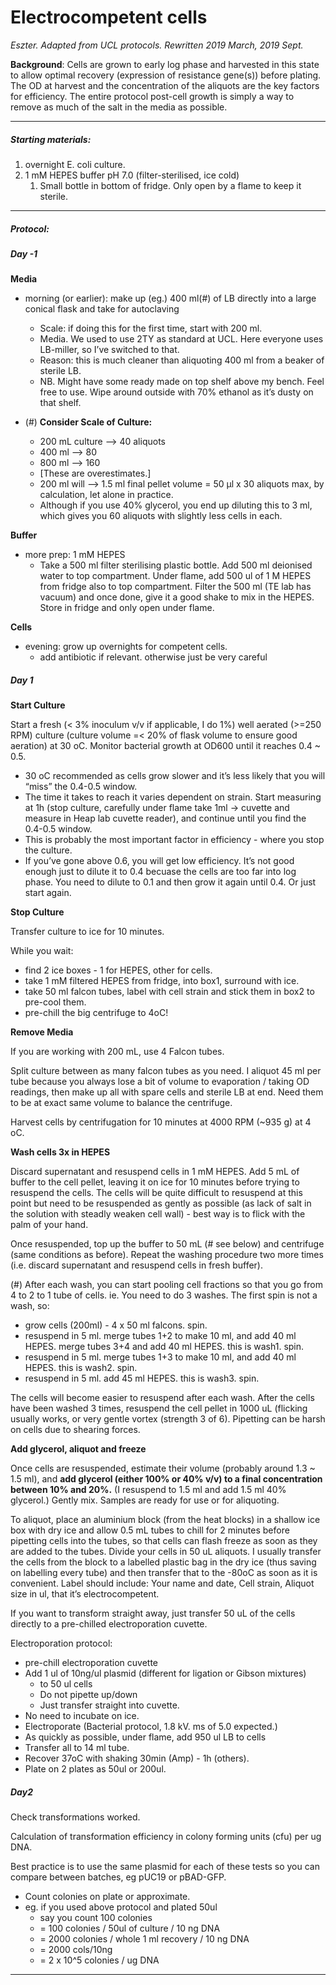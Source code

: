 # Electrocompetent cells

_Eszter. Adapted from UCL protocols. Rewritten 2019 March, 2019 Sept._

**Background**: Cells are grown to early log phase and harvested in this state to allow optimal recovery (expression of resistance gene(s)) before plating. The OD at harvest and the concentration of the aliquots are the key factors for efficiency. The entire protocol post-cell growth is simply a way to remove as much of the salt in the media as possible.

---

##### Starting materials:

1. overnight E. coli culture.
2. 1 mM HEPES buffer pH 7.0 (filter-sterilised, ice cold)
    1. Small bottle in bottom of fridge. Only open by a flame to keep it sterile.

---

##### Protocol:

##### Day -1

**Media**

* morning (or earlier): make up (eg.) 400 ml(#) of LB directly into a large conical flask and take for autoclaving
    * Scale: if doing this for the first time, start with 200 ml.
    * Media. We used to use 2TY as standard at UCL. Here everyone uses LB-miller, so I’ve switched to that.
    * Reason: this is much cleaner than aliquoting 400 ml from a beaker of sterile LB.
    * NB. Might have some ready made on top shelf above my bench. Feel free to use. Wipe around outside with 70% ethanol as it’s dusty on that shelf.

* (#) __Consider Scale of Culture:__
    * 200 mL culture --> 40 aliquots
    * 400 ml --> 80
    * 800 ml --> 160
    * [These are overestimates.]
    * 200 ml will --> 1.5 ml final pellet volume = 50 µl x 30 aliquots max, by calculation, let alone in practice.
    * Although if you use 40% glycerol, you end up diluting this to 3 ml, which gives you 60 aliquots with slightly less cells in each.

**Buffer**

* more prep: 1 mM HEPES
    * Take a 500 ml filter sterilising plastic bottle. Add 500 ml deionised water to top compartment. Under flame, add 500 ul of 1 M HEPES from fridge also to top compartment. Filter the 500 ml (TE lab has vacuum) and once done, give it a good shake to mix in the HEPES. Store in fridge and only open under flame.
    
**Cells**

* evening: grow up overnights for competent cells.
    * add antibiotic if relevant. otherwise just be very careful

##### Day 1

**Start Culture**

Start a fresh (< 3% inoculum v/v if applicable, I do 1%) well aerated (>=250 RPM) culture (culture volume =< 20% of flask volume to ensure good aeration) at 30 oC. Monitor bacterial growth at OD600 until it reaches 0.4 ~ 0.5.

* 30 oC recommended as cells grow slower and it’s less likely that you will “miss” the 0.4-0.5 window.
* The time it takes to reach it varies dependent on strain. Start measuring at 1h (stop culture, carefully under flame take 1ml -> cuvette and measure in Heap lab cuvette reader), and continue until you find the 0.4-0.5 window.
* This is probably the most important factor in efficiency - where you stop the culture.
* If you’ve gone above 0.6, you will get low efficiency. It’s not good enough just to dilute it to 0.4 becuase the cells are too far into log phase. You need to dilute to 0.1 and then grow it again until 0.4. Or just start again.

**Stop Culture**

Transfer culture to ice for 10 minutes.

While you wait:

* find 2 ice boxes - 1 for HEPES, other for cells.
* take 1 mM filtered HEPES from fridge, into box1, surround with ice.
* take 50 ml falcon tubes, label with cell strain and stick them in box2 to pre-cool them.
* pre-chill the big centrifuge to 4oC!

**Remove Media**

If you are working with 200 mL, use 4 Falcon tubes.

Split culture between as many falcon tubes as you need. I aliquot 45 ml per tube because you always lose a bit of volume to evaporation / taking OD readings, then make up all with spare cells and sterile LB at end. Need them to be at exact same volume to balance the centrifuge.

Harvest cells by centrifugation for 10 minutes at 4000 RPM (~935 g) at 4 oC.

**Wash cells 3x in HEPES**

Discard supernatant and resuspend cells in 1 mM HEPES. Add 5 mL of buffer to the cell pellet, leaving it on ice for 10 minutes before trying to resuspend the cells. The cells will be quite difficult to resuspend at this point but need to be resuspended as gently as possible (as lack of salt in the solution with steadly weaken cell wall) - best way is to flick with the palm of your hand.

Once resuspended, top up the buffer to 50 mL (# see below) and centrifuge (same conditions as before). Repeat the washing procedure two more times (i.e. discard supernatant and resuspend cells in fresh buffer).

(#) After each wash, you can start pooling cell fractions so that you go from 4 to 2 to 1 tube of cells. ie. You need to do 3 washes. The first spin is not a wash, so:

* grow cells (200ml) - 4 x 50 ml falcons. spin.
* resuspend in 5 ml. merge tubes 1+2 to make 10 ml, and add 40 ml HEPES. merge tubes 3+4 and add 40 ml HEPES. this is wash1. spin.
* resuspend in 5 ml. merge tubes 1+3 to make 10 ml, and add 40 ml HEPES. this is wash2. spin.
* resuspend in 5 ml. add 45 ml HEPES. this is wash3. spin.

The cells will become easier to resuspend after each wash. After the cells have been
washed 3 times, resuspend the cell pellet in 1000 uL (flicking usually works, or very gentle vortex (strength 3 of 6). Pipetting can be harsh on cells due to shearing forces.

**Add glycerol, aliquot and freeze**

Once cells are resuspended, estimate their volume (probably around 1.3 ~ 1.5 ml), and **add glycerol (either 100% or 40% v/v) to a final concentration between 10% and 20%.** (I resuspend to 1.5 ml and add 1.5 ml 40% glycerol.) Gently mix. Samples are ready for use or for aliquoting.
 
To aliquot, place an aluminium block (from the heat blocks) in a shallow ice box with dry ice and allow 0.5 mL tubes to chill for 2 minutes before pipetting cells into the tubes, so that cells can flash freeze as soon as they are added to the tubes. Divide your cells in 50 uL aliquots. I usually transfer the cells from the block to a labelled plastic bag in the dry ice (thus saving on labelling every tube) and then transfer that to the -80oC as soon as it is convenient. Label should include: Your name and date, Cell strain, Aliquot size in ul, that it’s electrocompetent.
 
If you want to transform straight away, just transfer 50 uL of the cells directly to a pre-chilled electroporation cuvette.

Electroporation protocol:

* pre-chill electroporation cuvette
* Add 1 ul of 10ng/ul plasmid (different for ligation or Gibson mixtures)
    * to 50 ul cells
    * Do not pipette up/down
    * Just transfer straight into cuvette.
* No need to incubate on ice.
* Electroporate (Bacterial protocol, 1.8 kV. ms of 5.0 expected.)
* As quickly as possible, under flame, add 950 ul LB to cells
* Transfer all to 14 ml tube.
* Recover 37oC with shaking 30min (Amp) - 1h (others).
* Plate on 2 plates as 50ul or 200ul.

##### Day2

Check transformations worked.

Calculation of transformation efficiency in colony forming units (cfu) per ug DNA.

Best practice is to use the same plasmid for each of these tests so you can compare between batches, eg pUC19 or pBAD-GFP.

* Count colonies on plate or approximate.
* eg. if you used above protocol and plated 50ul
    * say you count 100 colonies
    * = 100 colonies / 50ul of culture / 10 ng DNA
    * = 2000 colonies / whole 1 ml recovery / 10 ng DNA
    * = 2000 cols/10ng
    * = 2 x 10^5 colonies / ug DNA

---
